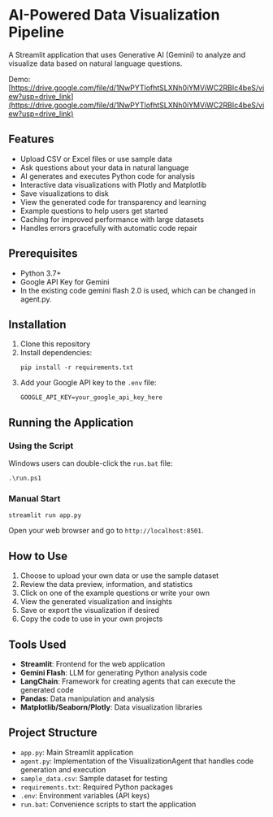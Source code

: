 # AI-Powered Data Visualization Pipeline

A Streamlit application that uses Generative AI (Gemini) to analyze and visualize data based on natural language questions.

Demo: [https://drive.google.com/file/d/1NwPYTlofhtSLXNh0iYMViWC2RBIc4beS/view?usp=drive_link](https://drive.google.com/file/d/1NwPYTlofhtSLXNh0iYMViWC2RBIc4beS/view?usp=drive_link)

## Features

- Upload CSV or Excel files or use sample data
- Ask questions about your data in natural language
- AI generates and executes Python code for analysis
- Interactive data visualizations with Plotly and Matplotlib
- Save visualizations to disk
- View the generated code for transparency and learning
- Example questions to help users get started
- Caching for improved performance with large datasets
- Handles errors gracefully with automatic code repair

## Prerequisites

- Python 3.7+
- Google API Key for Gemini
- In the existing code gemini flash 2.0 is used, which can be changed in agent.py.

## Installation

1. Clone this repository
2. Install dependencies:
   ```
   pip install -r requirements.txt
   ```
3. Add your Google API key to the `.env` file:
   ```
   GOOGLE_API_KEY=your_google_api_key_here
   ```

## Running the Application

### Using the Script

Windows users can double-click the `run.bat` file:
```
.\run.ps1
```

### Manual Start
```
streamlit run app.py
```

Open your web browser and go to `http://localhost:8501`.

## How to Use

1. Choose to upload your own data or use the sample dataset
2. Review the data preview, information, and statistics
3. Click on one of the example questions or write your own
4. View the generated visualization and insights
5. Save or export the visualization if desired
6. Copy the code to use in your own projects


## Tools Used

- **Streamlit**: Frontend for the web application
- **Gemini Flash**: LLM for generating Python analysis code
- **LangChain**: Framework for creating agents that can execute the generated code
- **Pandas**: Data manipulation and analysis
- **Matplotlib/Seaborn/Plotly**: Data visualization libraries

## Project Structure

- `app.py`: Main Streamlit application
- `agent.py`: Implementation of the VisualizationAgent that handles code generation and execution
- `sample_data.csv`: Sample dataset for testing
- `requirements.txt`: Required Python packages
- `.env`: Environment variables (API keys)
- `run.bat`: Convenience scripts to start the application
